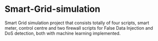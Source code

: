 # Smart-Grid-simulation
Smart Grid simulation project that consists totally of four scripts, smart meter, control centre and two firewall scripts for False Data Injection and DoS detection, both with machine learning implemented.

